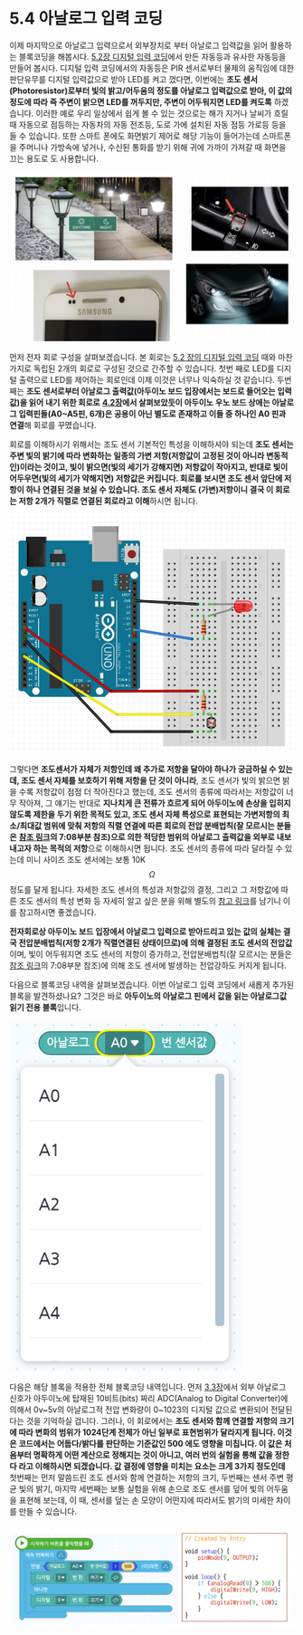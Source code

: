 # 5.4 아날로그 입력 코딩

이제 마지막으로 아날로그 입력으로서 외부장치로 부터 아날로그 입력값을 읽어 활용하는 블록코딩을 해봅시다. [5.2장 디지털 입력 코딩](digital_input.md)에서 만든 자동등과 유사한 자동등을 만들어 봅시다. 디지털 입력 코딩에서의 자동등은 PIR 센서로부터 물제의 움직임에 대한 판단유무를 디지털 입력값으로 받아 LED를 켜고 껐다면, 이번에는 **조도 센서\(Photoresistor\)로부터 빛의 밝고/어두움의 정도를 아날로그 입력값으로 받아, 이 값의 정도에 따라 즉 주변이 밝으면 LED를 꺼두지만, 주변이 어두워지면 LED를 켜도록** 하겠습니다. 이러한 예로 우리 일상에서 쉽게 볼 수 있는 것으로는 해가 지거나 날씨가 흐릴 때 자동으로 점등하는 자동차의 자동 전조등, 도로 가에 설치된 자동 점등 가로등 등을 들 수 있습니다. 또한 스마트 폰에도 화면밝기 제어로 해당 기능이 들어가는데 스마트폰을 주머니나 가방속에 넣거나, 수신된 통화를 받기 위해 귀에 가까이 가져갈 때 화면을 끄는 용도로 도 사용합니다.

![](../.gitbook/assets/image%20%2830%29.png)

먼저 전자 회로 구성을 살펴보겠습니다. 본 회로는 [5.2 장의 디지털 입력 코딩](digital_input.md) 때와 마찬가지로 독립된 2개의 회로로 구성된 것으로 간주할 수 있습니다. 첫번 째로 LED를 디지털 출력으로 LED를 제어하는 회로인데 이제 이것은 너무나 익숙하실 것 같습니다. 두번 째는 **조도 센서로부터 아날로그 출력값\(아두이노 보드 입장에서는 보드로 들어오는 입력값\)을 읽어 내기 위한 회로로** [**4.2장**](../board_basic/input_output.md#analog-input)**에서 살펴보았듯이 아두이노 우노 보드 상에는 아날로그 입력핀들\(A0~A5핀, 6개\)은 공용이 아닌 별도로 존재하고 이들 중 하나인 A0 핀과 연결**해 회로를 꾸몄습니다.

회로를 이해하시기 위해서는 조도 센서 기본적인 특성을 이해하셔야 되는데 **조도 센서는 주변 빛의 밝기에 따라 변화하는 일종의 가변 저항\(저항값이 고정된 것이 아니라 변동적인\)이라는 것이고, 빛이 밝으면\(빛의 세기가 강해지면\) 저항값이 작아지고, 반대로 빛이 어두우면\(빛의 세기가 약해지면\) 저항값은 커집니다. 회로를 보시면 조도 센서 앞단에 저항이 하나 연결된 것을 보실 수 있습니다. 조도 센서 자체도 \(가변\)저항이니 결국 이 회로는 저항 2개가 직렬로 연결된 회로라고 이해**하시면 됩니다.

![](../.gitbook/assets/image%20%2833%29.png)

그렇다면 **조도센서가 자체가 저항인데 왜 추가로 저항을 달아야 하나가 궁금하실 수 있는데, 조도 센서 자체를 보호하기 위해 저항을 단 것이 아니라**, 조도 센서가 빛의 밝으면 밝을 수록  저항값이 점점 더 작아진다고 했는데, 조도 센서의 종류에 따라서는 저항값이 너무 작아져, 그 얘기는 반대로 **지나치게 큰 전류가 흐르게 되어 아두이노에 손상을 입히지 않도록 제한을 두기 위한 목적도 있고, 조도 센서 자체 특성으로 표현되는 가변저항의 최소/최대값 범위에 맞춰 저항의 직렬 연결에 따른 회로의 전압 분배법칙\(잘 모르시는 분들은** [**참조 링크**](https://www.youtube.com/watch?v=4GtcaMhOOv0)**의 7:08부분 참조\)으로 의한 적당한 범위의 아날로그 출력값을 외부로 내보내고자 하는 목적의 저항**으로 이해하시면 됩니다. 조도 센서의 종류에 따라 달라질 수 있는데 미니 사이즈 조도 센서에는 보통 10K$$\Omega$$정도를 달게 됩니다. 자세한 조도 센서의 특성과 저항값의 결정, 그리고 그 저항값에 따른 조도 센서의 특성 변화 등 자세히 알고 싶은 분을 위해 별도의 [참고 링크](https://makeabilitylab.github.io/physcomp/sensors/photoresistors.html)를 남기니 이를 참고하시면 좋겠습니다.

**전자회로상 아두이노 보드 입장에서 아날로그 입력으로 받아드리고 있는 값의 실체는 결국 전압분배법칙\(저항 2개가 직렬연결된 상태이므로\)에 의해 결정된 조도 센서의 전압값**이며, 빛이 어두워지면 조도 센서의 저항이 증가하고,  전압분배법칙\(잘 모르시는 분들은 [참조 링크](https://www.youtube.com/watch?v=4GtcaMhOOv0)의 7:08부분 참조\)에 의해 조도 센서에 발생하는 전압강하도 커지게 됩니다.

다음으로 블록코딩 내역을 살펴보겠습니다. 이번 아날로그 입력 코딩에서 새롭게 추가된 블록을 발견하셨나요? 그것은 바로 **아두이노의 아날로그 핀에서 값을 읽는 아날로그값 읽기 전용 블록**입니다. 

![](../.gitbook/assets/image%20%2829%29.png)

다음은 해당 블록을 적용한 전체 블록코딩 내역입니다. 먼저  [3.3장](../coding_start/4.1.md#analog-output)에서 외부 아날로그 신호가 아두이노에 탑재된 10비트\(bits\) 짜리 ADC\(Analog to Digital Converter\)에 의해서 0v~5v의 아날로그적 전압 변화량이 0~1023의 디지털 값으로 변환되어 전달된다는 것을 기억하실 겁니다. 그러나, 이 회로에서는 **조도 센서와 함께 연결할 저항의 크기에 따라 변화의 범위가 1024단계 전체가 아닌 일부로 표현범위가 달라지게 됩니다. 이것은 코드에서는 어둡다/밝다를 판단하는 기준값인 500 에도 영향을 미칩니다. 이 값은 처음부터 명확하게 어떤 계산으로 정해지는 것이 아니고, 여러 번의 실험을 통해 값을 정한다 라고 이해하시면 되겠습니다. 값 결정에 영향을 미치는 요소는 크게 3가지 정도인데**  첫번째는 먼저 말씀드린 조도 센서와 함께 연결하는 저항의 크기, 두번째는 센서 주변 평균 빛의 밝기, 마지막 세번째는 보통 실험을 위해 손으로 조도 센서를 덮어 빛의 어두움을 표현해 보는데, 이 때, 센서를 덮는 손 모양이 어떤지에 따라서도 밝기의 미세한 차이를 만들 수 있습니다.

![](../.gitbook/assets/image%20%2835%29.png)



